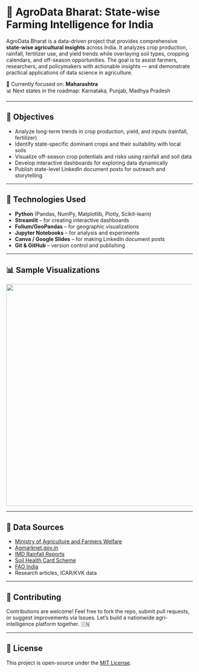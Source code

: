 # 🌾 AgroData Bharat: State-wise Farming Intelligence for India

AgroData Bharat is a data-driven project that provides comprehensive **state-wise agricultural insights** across India. It analyzes crop production, rainfall, fertilizer use, and yield trends while overlaying soil types, cropping calendars, and off-season opportunities. The goal is to assist farmers, researchers, and policymakers with actionable insights — and demonstrate practical applications of data science in agriculture.

🚀 Currently focused on: **Maharashtra**  
📊 Next states in the roadmap: Karnataka, Punjab, Madhya Pradesh

---

## 📌 Objectives

- Analyze long-term trends in crop production, yield, and inputs (rainfall, fertilizer)
- Identify state-specific dominant crops and their suitability with local soils
- Visualize off-season crop potentials and risks using rainfall and soil data
- Develop interactive dashboards for exploring data dynamically
- Publish state-level LinkedIn document posts for outreach and storytelling

---

## 🧠 Technologies Used

- **Python** (Pandas, NumPy, Matplotlib, Plotly, Scikit-learn)
- **Streamlit** – for creating interactive dashboards
- **Folium/GeoPandas** – for geographic visualizations
- **Jupyter Notebooks** – for analysis and experiments
- **Canva / Google Slides** – for making LinkedIn document posts
- **Git & GitHub** – version control and publishing

---

## 📊 Sample Visualizations

<div align="center">
  <img src="visuals/maharashtra/crop_distribution_maharashtra.png" width="600"/>
</div>

---

## 📂 Data Sources

- [Ministry of Agriculture and Farmers Welfare](https://agricoop.gov.in)
- [Agmarknet.gov.in](https://agmarknet.gov.in)
- [IMD Rainfall Reports](https://mausam.imd.gov.in)
- [Soil Health Card Scheme](https://soilhealth.dac.gov.in)
- [FAO India](https://www.fao.org/india)
- Research articles, ICAR/KVK data
  
---

## 🤝 Contributing

Contributions are welcome! Feel free to fork the repo, submit pull requests, or suggest improvements via Issues. Let’s build a nationwide agri-intelligence platform together. 🇮🇳

---

## 📜 License

This project is open-source under the [MIT License](LICENSE).
